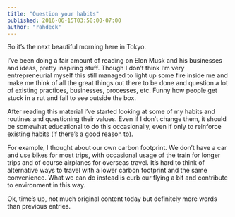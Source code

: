 ```yaml
---
title: "Question your habits"
published: 2016-06-15T03:50:00-07:00
author: "rahdeck"
---
```

So it’s the next beautiful morning here in Tokyo.

I’ve been doing a fair amount of reading on Elon Musk and his businesses and ideas, pretty inspiring stuff. Though I don’t think I’m very entrepreneurial myself this still managed to light up some fire inside me and make me think of all the great things out there to be done and question a lot of existing practices, businesses, processes, etc. Funny how people get stuck in a rut and fail to see outside the box.

After reading this material I’ve started looking at some of my habits and routines and questioning their values. Even if I don’t change them, it should be somewhat educational to do this occasionally, even if only to reinforce existing habits (if there’s a good reason to).

For example, I thought about our own carbon footprint. We don’t have a car and use bikes for most trips, with occasional usage of the train for longer trips and of course airplanes for overseas travel. It’s hard to think of alternative ways to travel with a lower carbon footprint and the same convenience. What we can do instead is curb our flying a bit and contribute to environment in this way.

Ok, time’s up, not much original content today but definitely more words than previous entries.